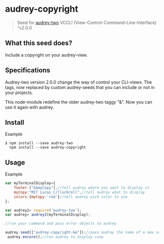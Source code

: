 # audrey-copyright

> Seed for [audrey-two](https://www.npmjs.com/package/audrey-two) VCCLI (View-Control-Command-Line-Interface) ^v2.0.0


## What this seed does?

Include a copyright on your audrey-view.

## Specifications

Audrey-two version 2.0.0 change the way of control your CLI-views. The tags, now replaced by custom audrey-seeds that you can include or not in your projects.

This node-module redefine the older audrey-two taggy "&". Now you can use it again with audrey.

## Install

Example
```
$ npm install --save audrey-two
  npm install --save audrey-copyright
```
## Usage

Example

```js
var myTerminalDisplay={
	footer:["&&myCopy"],//tell audrey where you want to display it
	myCopy:"MIT Lucas_C/llucbrell",//tell audrey what to display
	colors:{myCopy:'red'}//tell audrey wich color to use
};

var audrey2= require('audrey-two');
var audrey= audrey2(myTerminalDisplay);

//run your command and pass error objects to audrey

audrey.seed(["audrey-copyright-&&"]);//pass audrey the name of a new seed
 audrey.encore();//run audrey to display view
```
